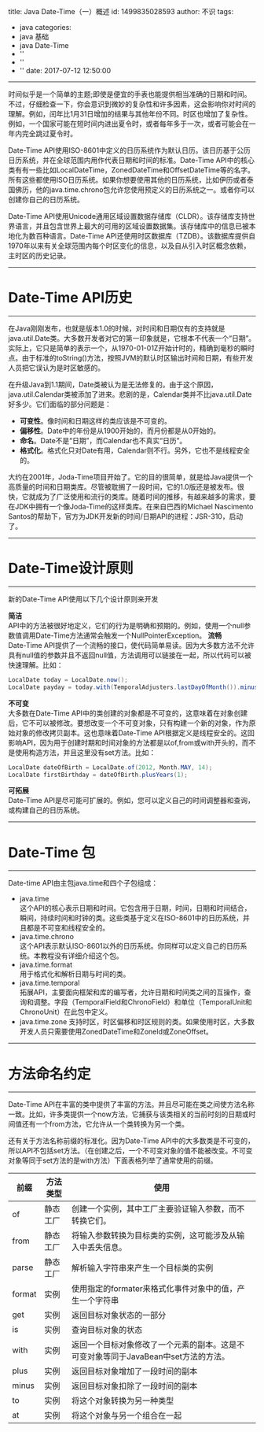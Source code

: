 title: Java Date-Time（一）概述
id: 1499835028593
author: 不识
tags:
  - java
categories:
  - java 基础
  - java Date-Time
  - ''
  - ''
  - ''
date: 2017-07-12 12:50:00
---
时间似乎是一个简单的主题;即使是便宜的手表也能提供相当准确的日期和时间。不过，仔细检查一下，你会意识到微妙的复杂性和许多因素，这会影响你对时间的理解。例如，闰年比1月31日增加的结果与其他年份不同。时区也增加了复杂性。例如，一个国家可能在短时间内进出夏令时，或者每年多于一次，或者可能会在一年内完全跳过夏令时。

Date-Time API使用ISO-8601中定义的日历系统作为默认日历。该日历基于公历日历系统，并在全球范围内用作代表日期和时间的标准。Date-Time API中的核心类有有一些比如LocalDateTime，ZonedDateTime和OffsetDateTime等的名字。所有这些都使用ISO日历系统。如果你想要使用其他的日历系统，比如伊历或者泰国佛历，他的java.time.chrono包允许您使用预定义的日历系统之一。或者你可以创建你自己的日历系统。
<!-- more -->

Date-Time API使用Unicode通用区域设置数据存储库（CLDR）。该存储库支持世界语言，并且包含世界上最大的可用的区域设置数据集。该存储库中的信息已被本地化为数百种语言。Date-Time API还使用时区数据库（TZDB）。该数据库提供自1970年以来有关全球范围内每个时区变化的信息，以及自从引入时区概念依赖，主时区的历史记录。
***
# Date-Time API历史
***
在Java刚刚发布，也就是版本1.0的时候，对时间和日期仅有的支持就是java.util.Date类。大多数开发者对它的第一印象就是，它根本不代表一个“日期”。实际上，它只是简单的表示一个，从1970-01-01Z开始计时的，精确到毫秒的瞬时点。由于标准的toString()方法，按照JVM的默认时区输出时间和日期，有些开发人员把它误认为是时区敏感的。

在升级Java到1.1期间，Date类被认为是无法修复的。由于这个原因，java.util.Calendar类被添加了进来。悲剧的是，Calendar类并不比java.util.Date好多少。它们面临的部分问题是：

- **可变性**。像时间和日期这样的类应该是不可变的。
- **偏移性**。Date中的年份是从1900开始的，而月份都是从0开始的。
- **命名**。Date不是“日期”，而Calendar也不真实“日历”。
- **格式化**。格式化只对Date有用，Calendar则不行。另外，它也不是线程安全的。

大约在2001年，Joda-Time项目开始了。它的目的很简单，就是给Java提供一个高质量的时间和日期类库。尽管被耽搁了一段时间，它的1.0版还是被发布。很快，它就成为了广泛使用和流行的类库。随着时间的推移，有越来越多的需求，要在JDK中拥有一个像Joda-Time的这样类库。在来自巴西的Michael Nascimento Santos的帮助下，官方为JDK开发新的时间/日期API的进程：JSR-310，启动了。
***
# Date-Time设计原则
***
新的Date-Time API使用以下几个设计原则来开发

__简洁__   
API中的方法被很好地定义，它们的行为是明确和预期的。例如，使用一个null参数值调用Date-Time方法通常会触发一个NullPointerException。
__流畅__    
Date-Time API提供了一个流畅的接口，使代码简单易读。因为大多数方法不允许具有null值的参数并且不返回null值，方法调用可以链接在一起，所以代码可以被快速理解。比如：
```java
LocalDate today = LocalDate.now();
LocalDate payday = today.with(TemporalAdjusters.lastDayOfMonth()).minusDays(2);
```
__不可变__   
大多数在Date-Time API中的类创建的对象都是不可变的，这意味着在对象创建后，它不可以被修改。要想改变一个不可变对象，只有构建一个新的对象，作为原始对象的修改拷贝副本。这也意味着Date-Time API根据定义是线程安全的。这回影响API，因为用于创建时期和时间对象的方法都是以of,from或with开头的，而不是使用构造方法，并且这里没有set方法。比如：
```java
LocalDate dateOfBirth = LocalDate.of(2012, Month.MAY, 14);
LocalDate firstBirthday = dateOfBirth.plusYears(1);
```
__可拓展__   
Date-Time API是尽可能可扩展的。例如，您可以定义自己的时间调整器和查询，或构建自己的日历系统。
***
# Date-Time 包
***
Date-time API由主包java.time和四个子包组成：
- java.time   
这个API的核心表示日期和时间。它包含用于日期，时间，日期和时间结合，瞬间，持续时间和时钟的类。这些类基于定义在ISO-8601中的日历系统，并且都是不可变和线程安全的。
- java.time.chrono  
这个API表示默认ISO-8601以外的日历系统。你同样可以定义自己的日历系统。本教程没有详细介绍这个包。
- java.time.format   
用于格式化和解析日期与时间的类。
- java.time.temporal    
拓展API，主要面向框架和库的编写者，允许日期和时间类之间的互操作，查询和调整。字段（TemporalField和ChronoField）和单位（TemporalUnit和ChronoUnit）在此包中定义。
- java.time.zone
支持时区，时区偏移和时区规则的类。如果使用时区，大多数开发人员只需要使用ZonedDateTime和ZoneId或ZoneOffset。
***
# 方法命名约定
***
Date-Time API在丰富的类中提供了丰富的方法。并且尽可能在类之间使方法名称一致。比如，许多类提供一个now方法，它捕获与该类相关的当前时刻的日期或时间值还有一个from方法，它允许从一个类转换为另一个类。

还有关于方法名称前缀的标准化。因为Date-Time API中的大多数类是不可变的，所以API不包括set方法。（在创建之后，一个不可变对象的值不能被改变。不可变对象等同于set方法的是with方法）下面表格列举了通常使用的前缀。

|前缀|方法类型|使用|
|----|--------|----|
|of|静态工厂|创建一个实例，其中工厂主要验证输入参数，而不转换它们。|
|from|静态工厂|将输入参数转换为目标类的实例，这可能涉及从输入中丢失信息。|
|parse|静态工厂|解析输入字符串来产生一个目标类的实例|
|format|实例|使用指定的formater来格式化事件对象中的值，产生一个字符串|
|get|实例|返回目标对象状态的一部分|
|is|实例|查询目标对象的状态|
|with|实例|返回一个目标对象修改了一个元素的副本。这是不可变对象等同于JavaBean中set方法的方法。|
|plus|实例|返回目标对象增加了一段时间的副本|
|minus|实例|返回目标对象扣除了一段时间的副本|
|to|实例|将这个对象转换为另一种类型|
|at|实例|将这个对象与另一个组合在一起|